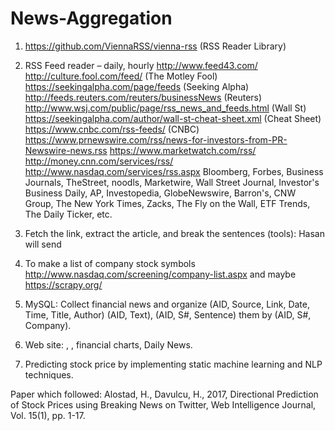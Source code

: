# News-Aggregation

1. https://github.com/ViennaRSS/vienna-rss (RSS Reader Library) 

2. RSS Feed reader – daily, hourly 
http://www.feed43.com/
http://culture.fool.com/feed/ (The Motley Fool)
https://seekingalpha.com/page/feeds (Seeking Alpha)
http://feeds.reuters.com/reuters/businessNews (Reuters)
http://www.wsj.com/public/page/rss_news_and_feeds.html (Wall St)
https://seekingalpha.com/author/wall-st-cheat-sheet.xml (Cheat Sheet)
https://www.cnbc.com/rss-feeds/ (CNBC)
https://www.prnewswire.com/rss/news-for-investors-from-PR-Newswire-news.rss 
https://www.marketwatch.com/rss/
http://money.cnn.com/services/rss/
http://www.nasdaq.com/services/rss.aspx
Bloomberg, Forbes, Business Journals, TheStreet, noodls, Marketwire, Wall Street Journal, Investor's Business Daily, AP, Investopedia, GlobeNewswire, Barron's, CNW Group, The New York Times, Zacks, The Fly on the Wall, ETF Trends, The Daily Ticker, etc.

3. Fetch the link, extract the article, and break the sentences (tools): Hasan will send
4. To make a list of company stock symbols http://www.nasdaq.com/screening/company-list.aspx and maybe https://scrapy.org/
5. MySQL: Collect financial news and organize (AID, Source, Link, Date, Time, Title, Author) (AID, Text), (AID, S#, Sentence) them by (AID, S#, Company).
6. Web site: <SYMBOL>, <NAME of Comp>, financial charts, Daily News.

7. Predicting stock price by implementing static machine learning and NLP techniques.


Paper which followed: Alostad, H., Davulcu, H., 2017, Directional Prediction of Stock Prices using Breaking News on Twitter, Web Intelligence Journal, Vol. 15(1), pp. 1-17.
 

